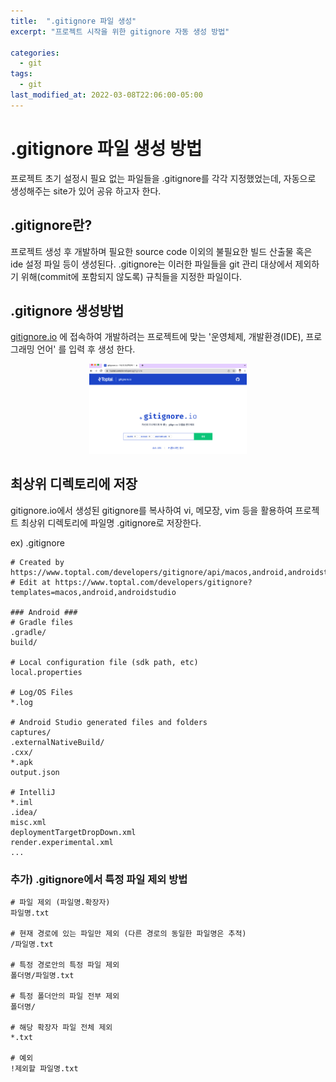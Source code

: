 ```yaml
---
title:  ".gitignore 파일 생성"
excerpt: "프로젝트 시작을 위한 gitignore 자동 생성 방법"

categories:
  - git
tags:
  - git
last_modified_at: 2022-03-08T22:06:00-05:00
---
```


# .gitignore 파일 생성 방법
프로젝트 초기 설정시 필요 없는 파일들을 .gitignore를 각각 지정했었는데, 자동으로 생성해주는 site가 있어 공유 하고자 한다.  

## .gitignore란?

프로젝트 생성 후 개발하며 필요한 source code 이외의 불필요한 빌드 산출물 혹은 ide 설정 파일 등이 생성된다.
.gitignore는 이러한 파일들을 git 관리 대상에서 제외하기 위해(commit에 포함되지 않도록) 규칙들을 지정한 파일이다.

## .gitignore 생성방법
[gitignore.io](http://gitignore.io "Title") 에 접속하여 개발하려는 프로젝트에 맞는 '운영체제, 개발환경(IDE), 프로그래밍 언어' 를 입력 후 생성 한다.
<center><img src="/assets/images/gitignore.jpg" width="50%" height="50%"></center>

  

## 최상위 디렉토리에 저장

gitignore.io에서 생성된 gitignore를 복사하여 vi, 메모장, vim 등을 활용하여 프로젝트 최상위 디렉토리에 파일명 .gitignore로 저장한다.

ex) .gitignore

	# Created by https://www.toptal.com/developers/gitignore/api/macos,android,androidstudio
	# Edit at https://www.toptal.com/developers/gitignore?templates=macos,android,androidstudio

	### Android ###
	# Gradle files
	.gradle/
	build/

	# Local configuration file (sdk path, etc)
	local.properties

	# Log/OS Files
	*.log

	# Android Studio generated files and folders
	captures/
	.externalNativeBuild/
	.cxx/
	*.apk
	output.json

	# IntelliJ
	*.iml
	.idea/
	misc.xml
	deploymentTargetDropDown.xml
	render.experimental.xml
	...


### 추가) .gitignore에서 특정 파일 제외 방법
	# 파일 제외 (파일명.확장자)
	파일명.txt
 
	# 현재 경로에 있는 파일만 제외 (다른 경로의 동일한 파일명은 추적)
	/파일명.txt
 
	# 특정 경로안의 특정 파일 제외
	폴더명/파일명.txt
 
	# 특정 폴더안의 파일 전부 제외
	폴더명/
 
	# 해당 확장자 파일 전체 제외
	*.txt
 
	# 예외
	!제외할 파일명.txt

